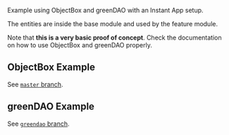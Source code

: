 Example using ObjectBox and greenDAO with an Instant App setup.

The entities are inside the base module and used by the feature module.

Note that **this is a very basic proof of concept**. 
Check the documentation on how to use ObjectBox and greenDAO properly.

## ObjectBox Example
See [`master` branch](https://github.com/greenrobot-team/instantapp-example).

## greenDAO Example
See [`greendao` branch](https://github.com/greenrobot-team/instantapp-example/tree/greendao).